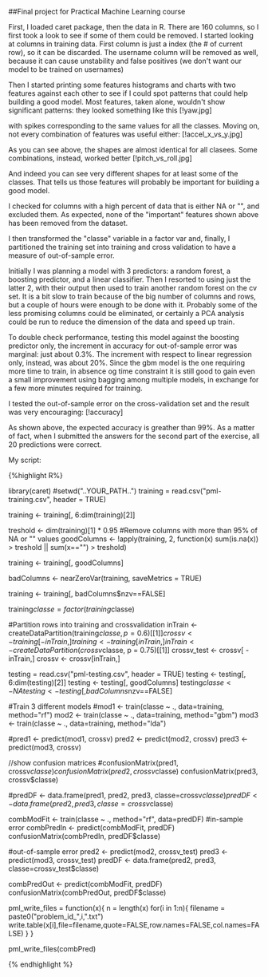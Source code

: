 ##Final project for Practical Machine Learning course

First, I loaded caret package, then the data in R.
There are 160 columns, so I first took a look to see if some of them could be removed.
I started looking at columns in training data. First column is just a index (the # of current row), so it can be discarded. The username column will be removed as well, because it can cause unstability and false positives (we don't want our model to be trained on usernames)

Then I started printing some features histograms and charts with two features against each other to see if I could spot patterns that could help building a good model.
Most features, taken alone, wouldn't show significant patterns: they looked something like this
[!yaw.jpg]

with spikes corresponding to the same values for all the classes.
Moving on, not every combination of features was useful either:
[!accel_x_vs_y.jpg]

As you can see above, the shapes are almost identical for all clasees.
Some combinations, instead, worked better
[!pitch_vs_roll.jpg]

And indeed you can see very different shapes for at least some of the classes.
That tells us those features will probably be important for building a good model.

I checked for columns with a high percent of data that is either NA or "", and excluded them.
As expected, none of the "important" features shown above has been removed from the dataset.

I then transformed the "classe" variable in a factor var and, finally, I partitioned the training set into training and cross validation to have a measure of out-of-sample error.


Initially I was planning a model with 3 predictors: a random forest, a boosting predictor, and a linear classifier. Then I resorted to using just the latter 2, with their output then used to train another random forest on the cv set.
It is a bit slow to train because of the big number of columns and rows, but a couple of hours were enough to be done with it. Probably some of the less promising columns could be eliminated, or certainly a PCA analysis could be run to reduce the dimension of the data and speed up train.

To double check performance, testing this model against the boosting predictor only, the increment in accuracy for out-of-sample error was marginal: just about 0.3%. The increment with respect to linear regression only, instead, was about 20%. Since the gbm model is the one requiring more time to train, in absence og time constraint it is still good to gain even a small improvement using bagging among multiple models, in exchange for a few more minutes required for training.

I tested the out-of-sample error on the cross-validation set and the result was very encouraging:
[!accuracy]

As shown above, the expected accuracy is greather than 99%. As a matter of fact, when I submitted the answers for the second part of the exercise, all 20 predictions were correct.

My script:

{%highlight R%}

library(caret)
#setwd("..YOUR_PATH..")
training = read.csv("pml-training.csv", header = TRUE)

training <- training[, 6:dim(training)[2]]

treshold <- dim(training)[1] * 0.95
#Remove columns with more than 95% of NA or "" values
goodColumns <- !apply(training, 2, function(x) sum(is.na(x)) > treshold  || sum(x=="") > treshold)

training <- training[, goodColumns]

badColumns <- nearZeroVar(training, saveMetrics = TRUE)

training <- training[, badColumns$nzv==FALSE]

training$classe = factor(training$classe)

#Partition rows into training and crossvalidation
inTrain <- createDataPartition(training$classe, p = 0.6)[[1]]
crossv <- training[-inTrain,]
training <- training[ inTrain,]
inTrain <- createDataPartition(crossv$classe, p = 0.75)[[1]]
crossv_test <- crossv[ -inTrain,]
crossv <- crossv[inTrain,]

testing = read.csv("pml-testing.csv", header = TRUE)
testing <- testing[, 6:dim(testing)[2]]
testing <- testing[, goodColumns]
testing$classe <- NA
testing <- testing[, badColumns$nzv==FALSE]

#Train 3 different models
#mod1 <- train(classe ~ ., data=training, method="rf")
mod2 <- train(classe ~ ., data=training, method="gbm")
mod3 <- train(classe ~ ., data=training, method="lda")

#pred1 <- predict(mod1, crossv)
pred2 <- predict(mod2, crossv)
pred3 <- predict(mod3, crossv)

//show confusion matrices
#confusionMatrix(pred1, crossv$classe)
confusionMatrix(pred2, crossv$classe)
confusionMatrix(pred3, crossv$classe)

#predDF <- data.frame(pred1, pred2, pred3, classe=crossv$classe)
predDF <- data.frame(pred2, pred3, classe=crossv$classe)

combModFit <- train(classe ~ ., method="rf", data=predDF)
#in-sample error
combPredIn <- predict(combModFit, predDF)
confusionMatrix(combPredIn, predDF$classe)

#out-of-sample error
pred2 <- predict(mod2, crossv_test)
pred3 <- predict(mod3, crossv_test)
predDF <- data.frame(pred2, pred3, classe=crossv_test$classe)

combPredOut <- predict(combModFit, predDF)
confusionMatrix(combPredOut, predDF$classe)



pml_write_files = function(x){
  n = length(x)
  for(i in 1:n){
    filename = paste0("problem_id_",i,".txt")
    write.table(x[i],file=filename,quote=FALSE,row.names=FALSE,col.names=FALSE)
  }
}

pml_write_files(combPred)

{% endhighlight %}